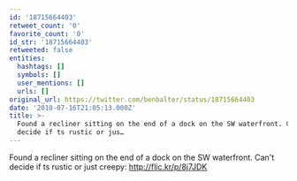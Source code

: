 ```yaml
---
id: '18715664403'
retweet_count: '0'
favorite_count: '0'
id_str: '18715664403'
retweeted: false
entities:
  hashtags: []
  symbols: []
  user_mentions: []
  urls: []
original_url: https://twitter.com/benbalter/status/18715664403
date: '2010-07-16T21:05:13.000Z'
title: >-
  Found a recliner sitting on the end of a dock on the SW waterfront. Can't
  decide if ts rustic or jus…
---
```


Found a recliner sitting on the end of a dock on the SW waterfront. Can't decide if ts rustic or just creepy: http://flic.kr/p/8j7JDK